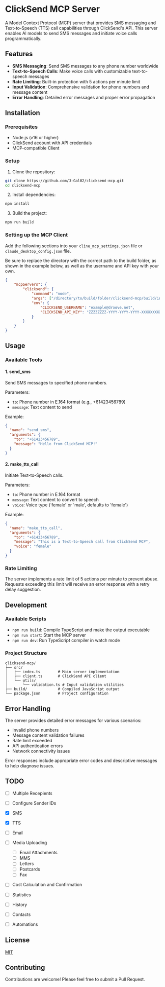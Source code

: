 # ClickSend MCP Server

A Model Context Protocol (MCP) server that provides SMS messaging and Text-to-Speech (TTS) call capabilities through ClickSend's API. This server enables AI models to send SMS messages and initiate voice calls programmatically.

## Features

- **SMS Messaging**: Send SMS messages to any phone number worldwide
- **Text-to-Speech Calls**: Make voice calls with customizable text-to-speech messages
- **Rate Limiting**: Built-in protection with 5 actions per minute limit
- **Input Validation**: Comprehensive validation for phone numbers and message content
- **Error Handling**: Detailed error messages and proper error propagation

## Installation

### Prerequisites

- Node.js (v16 or higher)
- ClickSend account with API credentials
- MCP-compatible Client

### Setup

1. Clone the repository:
```bash
git clone https://github.com/J-Gal02/clicksend-mcp.git
cd clicksend-mcp
```

2. Install dependencies:
```bash
npm install
```

3. Build the project:
```bash
npm run build
```

### Setting up the MCP Client

Add the following sections into your `cline_mcp_settings.json` file or `claude_desktop_config.json` file.

Be sure to replace the directory with the correct path to the build folder, as shown in the example below, as well as the username and API key with your own.

```json
{
    "mcpServers": {
        "clicksend": {
            "command": "node",
            "args": ["/directory/to/build/folder/clicksend-mcp/build/index.js"],
            "env": {
                "CLICKSEND_USERNAME": "example@droove.net",
                "CLICKSEND_API_KEY": "ZZZZZZZZ-YYYY-YYYY-YYYY-XXXXXXXXXXXX"
            }
        }
    }
}
```

## Usage

### Available Tools

#### 1. send_sms
Send SMS messages to specified phone numbers.

Parameters:
- `to`: Phone number in E.164 format (e.g., +61423456789)
- `message`: Text content to send

Example:
```json
{
  "name": "send_sms",
  "arguments": {
    "to": "+61423456789",
    "message": "Hello from ClickSend MCP!"
  }
}
```

#### 2. make_tts_call
Initiate Text-to-Speech calls.

Parameters:
- `to`: Phone number in E.164 format
- `message`: Text content to convert to speech
- `voice`: Voice type ('female' or 'male', defaults to 'female')

Example:
```json
{
  "name": "make_tts_call",
  "arguments": {
    "to": "+61423456789",
    "message": "This is a Text-to-Speech call from ClickSend MCP",
    "voice": "female"
  }
}
```

### Rate Limiting

The server implements a rate limit of 5 actions per minute to prevent abuse. Requests exceeding this limit will receive an error response with a retry delay suggestion.

## Development

### Available Scripts

- `npm run build`: Compile TypeScript and make the output executable
- `npm run start`: Start the MCP server
- `npm run dev`: Run TypeScript compiler in watch mode

### Project Structure

```
clicksend-mcp/
├── src/
│   ├── index.ts        # Main server implementation
│   ├── client.ts       # ClickSend API client
│   └── utils/
│       └── validation.ts # Input validation utilities
├── build/              # Compiled JavaScript output
└── package.json        # Project configuration
```

## Error Handling

The server provides detailed error messages for various scenarios:

- Invalid phone numbers
- Message content validation failures
- Rate limit exceeded
- API authentication errors
- Network connectivity issues

Error responses include appropriate error codes and descriptive messages to help diagnose issues.

## TODO
- [ ] Multiple Recepients
- [ ] Configure Sender IDs
- [x] SMS
- [x] TTS
- [ ] Email
- [ ] Media Uploading
    - [ ] Email Attachments
    - [ ] MMS
    - [ ] Letters
    - [ ] Postcards
    - [ ] Fax
- [ ] Cost Calculation and Confirmation
- [ ] Statistics
- [ ] History
- [ ] Contacts

- [ ] Automations

## License

[MIT](./LICENSE)

## Contributing

Contributions are welcome! Please feel free to submit a Pull Request.

